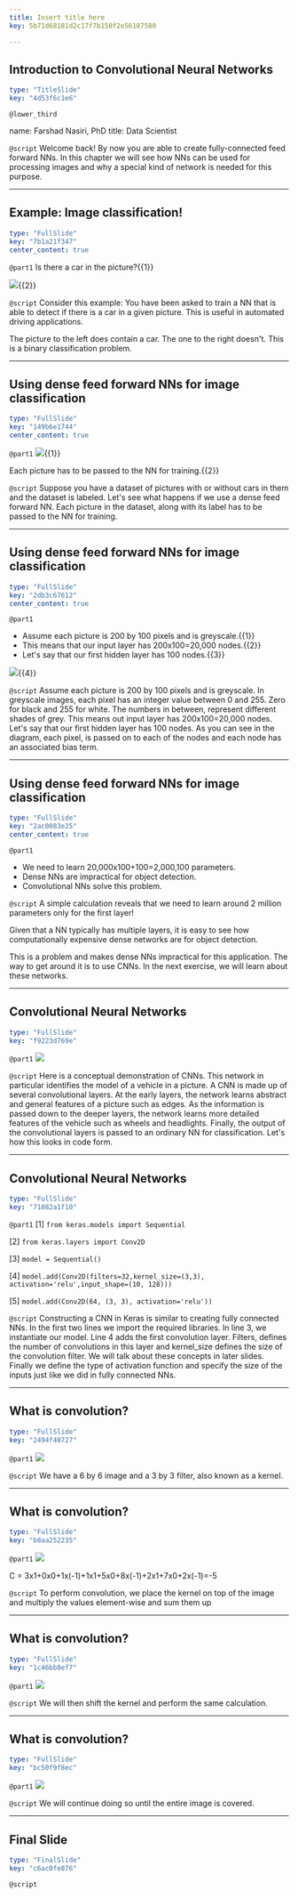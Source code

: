 ```yaml
---
title: Insert title here
key: 5b71d68181d2c17f7b150f2e56187580

---
```

## Introduction to Convolutional Neural Networks

```yaml
type: "TitleSlide"
key: "4d53f6c1e6"
```

`@lower_third`

name: Farshad Nasiri, PhD
title: Data Scientist


`@script`
Welcome back! By now you are able to create fully-connected feed forward NNs. In this chapter we will see how NNs can be used for processing images and why a special kind of network is needed for this purpose.


---
## Example: Image classification!

```yaml
type: "FullSlide"
key: "7b1a21f347"
center_content: true
```

`@part1`
Is there a car in the picture?{{1}}

![](http://assets.datacamp.com/production/repositories/4036/datasets/4a9637f9cc49c0a9b590b487354a614196e9bedd/bothPics.jpg){{2}}


`@script`
Consider this example: You have been asked to train a NN that is able to detect if there is a car in a given picture. This is useful in automated driving applications.

The picture to the left does contain a car. The one to the right doesn't. This is a binary classification problem.


---
## Using dense feed forward NNs for image classification

```yaml
type: "FullSlide"
key: "149b6e1744"
center_content: true
```

`@part1`
![](http://assets.datacamp.com/production/repositories/4036/datasets/075ac14bdab3b3169a016460cdd06226ddb79933/dataset.jpg){{1}}

Each picture has to be passed to the NN for training.{{2}}


`@script`
Suppose you have a dataset of pictures with or without cars in them and the dataset is labeled. Let's see what happens if we use a dense feed forward NN.
Each picture in the dataset, along with its label has to be passed to the NN for training.


---
## Using dense feed forward NNs for image classification

```yaml
type: "FullSlide"
key: "2db3c67612"
center_content: true
```

`@part1`
- Assume each picture is 200 by 100 pixels and is greyscale.{{1}}
- This means that our input layer has 200x100=20,000 nodes.{{2}}
- Let's say that our first hidden layer has 100 nodes.{{3}}

![](http://assets.datacamp.com/production/repositories/4036/datasets/4c32cb3fa77d5b1728be010ae4b6cbf7ac854f7c/layers_small.png){{4}}


`@script`
Assume each picture is 200 by 100 pixels and is greyscale. In greyscale images, each pixel has an integer value between 0 and 255. Zero for black and 255 for white. The numbers in between, represent different shades of grey.
This means out input layer has 200x100=20,000 nodes.
Let's say that our first hidden layer has 100 nodes.
As you can see in the diagram, each pixel, is passed on to each of the nodes and each node has an associated bias term.


---
## Using dense feed forward NNs for image classification

```yaml
type: "FullSlide"
key: "2ac0083e25"
center_content: true
```

`@part1`
- We need to learn 20,000x100+100=2,000,100 parameters.
- Dense NNs are impractical for object detection.
- Convolutional NNs solve this problem.


`@script`
A simple calculation reveals that we need to learn around 2 million parameters only for the first layer!

Given that a NN typically has multiple layers, it is easy to see how computationally expensive dense networks are for object detection.

This is a problem and makes dense NNs impractical for this application. The way to get around it is to use CNNs. In the next exercise, we will learn about these networks.


---
## Convolutional Neural Networks

```yaml
type: "FullSlide"
key: "f9223d769e"
```

`@part1`
![](http://assets.datacamp.com/production/repositories/4036/datasets/7c0b7c064a6ebcec817642f2a2935bd7505272f2/CNN_demo.png)


`@script`
Here is a conceptual demonstration of CNNs. This network in particular identifies the model of a vehicle in a picture. A CNN is made up of several convolutional layers. At the early layers, the network learns abstract and general features of a picture such as edges. As the information is passed down to the deeper layers, the network learns more detailed features of the vehicle such as wheels and headlights. Finally, the output of the convolutional layers is passed to an ordinary NN for classification. Let's how this looks in code form.


---
## Convolutional Neural Networks

```yaml
type: "FullSlide"
key: "71082a1f10"
```

`@part1`
[1] `from keras.models import Sequential`

[2] `from keras.layers import Conv2D`

[3] `model = Sequential()`

[4] `model.add(Conv2D(filters=32,kernel_size=(3,3),
activation='relu',input_shape=(10, 128)))`

[5] `model.add(Conv2D(64, (3, 3), activation='relu'))`


`@script`
Constructing a CNN in Keras is similar to creating fully connected NNs. In the first two lines we import the required libraries. In line 3, we instantiate our model. Line 4 adds the first convolution layer. Filters, defines the number of convolutions in this layer and kernel_size defines the size of the convolution filter. We will talk about these concepts in later slides. Finally we define the type of activation function and specify the size of the inputs just like we did in fully connected NNs.


---
## What is convolution?

```yaml
type: "FullSlide"
key: "2494f40727"
```

`@part1`
![](http://assets.datacamp.com/production/repositories/4036/datasets/ce7aa238925327ab03346f619eabd7e5586ae0bb/c1)


`@script`
We have a 6 by 6 image and a 3 by 3 filter, also known as a kernel.


---
## What is convolution?

```yaml
type: "FullSlide"
key: "b8aa252235"
```

`@part1`
![](http://assets.datacamp.com/production/repositories/4036/datasets/9cc36c8e9624f50172b4a23d69bc2a9e0369e709/c2.png)

C = 3x1+0x0+1x(-1)+1x1+5x0+8x(-1)+2x1+7x0+2x(-1)=-5


`@script`
To perform convolution, we place the kernel on top of the image and multiply the values element-wise and sum them up


---
## What is convolution?

```yaml
type: "FullSlide"
key: "1c46bb8ef7"
```

`@part1`
![](http://assets.datacamp.com/production/repositories/4036/datasets/4d59bc7dab901130719d90f83aaf431bf735b4c5/c3)


`@script`
We will then shift the kernel and perform the same calculation.


---
## What is convolution?

```yaml
type: "FullSlide"
key: "bc50f9f8ec"
```

`@part1`
![](image-url)


`@script`
We will continue doing so until the entire image is covered.


---
## Final Slide

```yaml
type: "FinalSlide"
key: "c6ac0fe876"
```

`@script`


